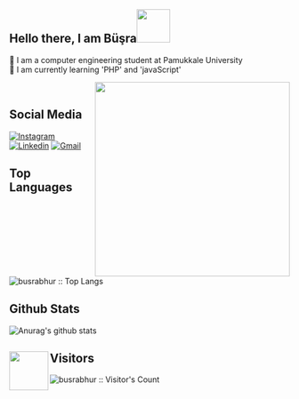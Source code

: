 ## Hello there, I am Büşra<img src="https://media.giphy.com/media/Q73tw53AU8VM83ao9B/giphy.gif?cid=ecf05e473o7ykdv5n7vye8fr7vr9f53ybvxd2f2bdpwzawbp&rid=giphy.gif&ct=s" width="60">

🔭 I am a computer engineering student at Pamukkale University <br>
🌱 I am currently learning 'PHP' and 'javaScript'

<img align ="right" src="https://media1.giphy.com/media/f6hnhHkks8bk4jwjh3/giphy.gif?cid=ecf05e470msnuklquyglq12k8vzz4bfz28f1t24mkrd851l3&rid=giphy.gif&ct=s" width="350" height="350">

<br>

## Social Media
[![Instagram](https://img.shields.io/badge/-Instagram-c13584?style=flat&labelColor=c13584&logo=instagram&logoColor=white)](https://www.instagram.com/busrabhur)
[![Linkedin](https://img.shields.io/badge/-LinkedIn-blue?style=flat&logo=Linkedin&logoColor=white)](https://www.linkedin.com/in/busrabhur/)
[![Gmail](https://img.shields.io/badge/-Gmail-c14438?style=flat&logo=Gmail&logoColor=white)](mailto:busrabuhur20@gmail.com)


## Top Languages
<p ><img src="https://github-readme-stats.vercel.app/api/top-langs/?username=busrabhur&langs_count=10&theme=tokyonight&layout=compact" alt="busrabhur :: Top Langs" /></p>


## Github Stats

![Anurag's github stats](https://github-readme-stats.vercel.app/api?username=busrabhur&hide=stars,issues&show_icons=true&theme=tokyonight)

## Visitors  <img align="left" src="https://media.giphy.com/media/mFqsIByJIF8lBpEiw7/giphy.gif?cid=ecf05e47r1gfyxt4s4uniascyag5fw0qumbniphs43ur5q0i&rid=giphy.gif&ct=s" width="70">
  <p><img src="https://profile-counter.glitch.me/{busrabhur}/count.svg" alt="busrabhur :: Visitor's Count" /></p>
 












<!--
**busrabhur/busrabhur** is a ✨ _special_ ✨ repository because its `README.md` (this file) appears on your GitHub profile.

Here are some ideas to get you started:

- 🔭 I’m currently working on ...
- 🌱 I’m currently learning ...
- 👯 I’m looking to collaborate on ...
- 🤔 I’m looking for help with ...
- 💬 Ask me about ...
- 📫 How to reach me: ...
- 😄 Pronouns: ...
- ⚡ Fun fact: ...
-->
